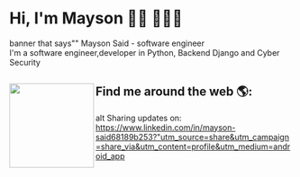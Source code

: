 # Hi, I'm Mayson 👋🏾 👩🏾‍💻

 banner that says"" Mayson Said - software engineer        
I'm a software engineer,developer in Python, Backend Django and Cyber Security


## Find me around the web 🌎: <a href="https://github.com/sponsors/M0nica"><img align="left" width="150" height="150" src="https://github.com/M0nica/M0nica/blob/main/octomonica/m0nica-octocat-rotating.gif?raw=true"></a>
alt Sharing updates on:  https://www.linkedin.com/in/mayson-said68189b253?"utm_source=share&utm_campaign=share_via&utm_content=profile&utm_medium=android_app
